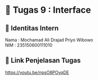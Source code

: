 # 📁 Tugas 9 : Interface

## 👤 Identitas Intern
Nama : Mochamad Ali Drajad Priyo Wibowo          
NIM  : 235150600111010

## 🔗 Link Penjelasan Tugas

https://youtu.be/npsO8POyqDE

